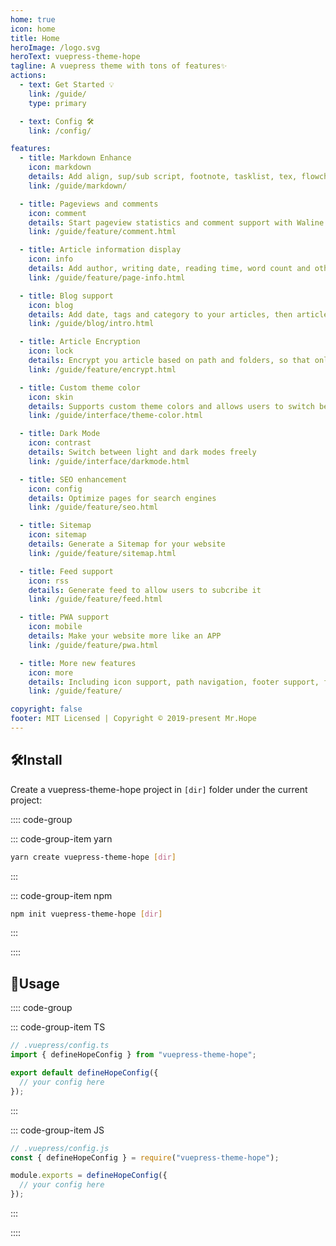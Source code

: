 ```yaml
---
home: true
icon: home
title: Home
heroImage: /logo.svg
heroText: vuepress-theme-hope
tagline: A vuepress theme with tons of features✨
actions:
  - text: Get Started 💡
    link: /guide/
    type: primary

  - text: Config 🛠
    link: /config/

features:
  - title: Markdown Enhance
    icon: markdown
    details: Add align, sup/sub script, footnote, tasklist, tex, flowchart, diagram, mark and presentation support in markdown
    link: /guide/markdown/

  - title: Pageviews and comments
    icon: comment
    details: Start pageview statistics and comment support with Waline
    link: /guide/feature/comment.html

  - title: Article information display
    icon: info
    details: Add author, writing date, reading time, word count and other information to your article
    link: /guide/feature/page-info.html

  - title: Blog support
    icon: blog
    details: Add date, tags and category to your articles, then article, tag, category and timeline list will be auto generated
    link: /guide/blog/intro.html

  - title: Article Encryption
    icon: lock
    details: Encrypt you article based on path and folders, so that only the one you want could see them
    link: /guide/feature/encrypt.html

  - title: Custom theme color
    icon: skin
    details: Supports custom theme colors and allows users to switch between preset theme colors
    link: /guide/interface/theme-color.html

  - title: Dark Mode
    icon: contrast
    details: Switch between light and dark modes freely
    link: /guide/interface/darkmode.html

  - title: SEO enhancement
    icon: config
    details: Optimize pages for search engines
    link: /guide/feature/seo.html

  - title: Sitemap
    icon: sitemap
    details: Generate a Sitemap for your website
    link: /guide/feature/sitemap.html

  - title: Feed support
    icon: rss
    details: Generate feed to allow users to subcribe it
    link: /guide/feature/feed.html

  - title: PWA support
    icon: mobile
    details: Make your website more like an APP
    link: /guide/feature/pwa.html

  - title: More new features
    icon: more
    details: Including icon support, path navigation, footer support, fullscreen button, blog homepage, etc.
    link: /guide/feature/

copyright: false
footer: MIT Licensed | Copyright © 2019-present Mr.Hope
---
```


## 🛠Install

Create a vuepress-theme-hope project in `[dir]` folder under the current project:

:::: code-group

::: code-group-item yarn

```bash
yarn create vuepress-theme-hope [dir]
```

:::

::: code-group-item npm

```bash
npm init vuepress-theme-hope [dir]
```

:::

::::

## 🚀Usage

:::: code-group

::: code-group-item TS

```ts {2,4,6}
// .vuepress/config.ts
import { defineHopeConfig } from "vuepress-theme-hope";

export default defineHopeConfig({
  // your config here
});
```

:::

::: code-group-item JS

```js {2,4,6}
// .vuepress/config.js
const { defineHopeConfig } = require("vuepress-theme-hope");

module.exports = defineHopeConfig({
  // your config here
});
```

:::

::::
